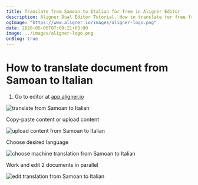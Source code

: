 ```yaml
---
title: Translate from Samoan to Italian for free in Aligner Editor
description: Aligner Dual Editor Tutorial. How to translate for free from Samoan to Italian. Aligner is multilingual document management platform. 
ogImage: "https://www.aligner.io/images/aligner-logo.png"
date: 2020-05-06T07:09:21+03:00
image: ../images/aligner-logo.png
onBlog: true
---
```


# How to translate document from Samoan to Italian

1. Go to editor at [app.aligner.io](https://app.aligner.io "Aligner App web page")

![translate from Samoan to Italian](../aligner-blank-editor.png "translate from Samoan to Italian")

Copy-paste content or upload content

![upload content from Samoan to Italian](../aligner-uploaded-document.png "upload content from Samoan to Italian")

Choose desired language

![choose machine translation from Samoan to Italian](../aligner-language-dropdown.png "choose machine translation from Samoan to Italian")

Work and edit 2 documents in parallel

![edit translation from Samoan to Italian](../aligner-double-sitded-editor.png "edit translation from Samoan to Italian")

